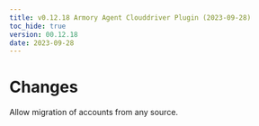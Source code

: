 ```yaml
---
title: v0.12.18 Armory Agent Clouddriver Plugin (2023-09-28)
toc_hide: true
version: 00.12.18
date: 2023-09-28
---
```


# Changes
Allow migration of accounts from any source.
